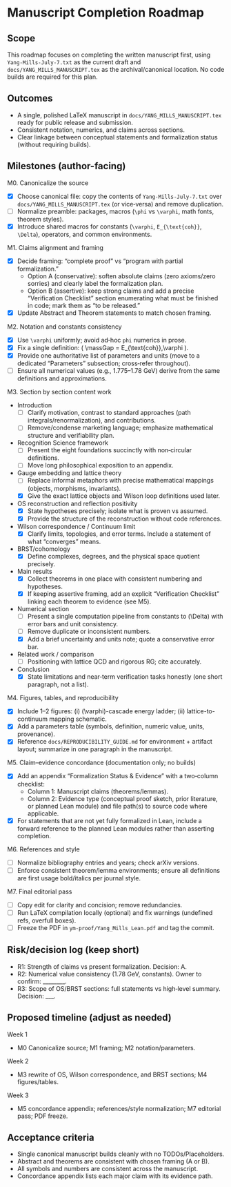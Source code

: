 Manuscript Completion Roadmap
=================================

Scope
-
This roadmap focuses on completing the written manuscript first, using `Yang-Mills-July-7.txt` as the current draft and `docs/YANG_MILLS_MANUSCRIPT.tex` as the archival/canonical location. No code builds are required for this plan.

Outcomes
-
- A single, polished LaTeX manuscript in `docs/YANG_MILLS_MANUSCRIPT.tex` ready for public release and submission.
- Consistent notation, numerics, and claims across sections.
- Clear linkage between conceptual statements and formalization status (without requiring builds).

Milestones (author-facing)
-
M0. Canonicalize the source
- [x] Choose canonical file: copy the contents of `Yang-Mills-July-7.txt` over `docs/YANG_MILLS_MANUSCRIPT.tex` (or vice‑versa) and remove duplication.
- [ ] Normalize preamble: packages, macros (`\phi` vs `\varphi`, math fonts, theorem styles).
- [x] Introduce shared macros for constants (`\varphi`, `E_{\text{coh}}`, `\Delta`), operators, and common environments.

M1. Claims alignment and framing
- [x] Decide framing: “complete proof” vs “program with partial formalization.”
  - Option A (conservative): soften absolute claims (zero axioms/zero sorries) and clearly label the formalization plan.
  - Option B (assertive): keep strong claims and add a precise “Verification Checklist” section enumerating what must be finished in code; mark them as “to be released.”
- [x] Update Abstract and Theorem statements to match chosen framing.

M2. Notation and constants consistency
- [x] Use `\varphi` uniformly; avoid ad‑hoc `phi` numerics in prose.
- [x] Fix a single definition: \( \massGap = E_{\text{coh}}\,\varphi \).
- [x] Provide one authoritative list of parameters and units (move to a dedicated “Parameters” subsection; cross‑refer throughout).
- [ ] Ensure all numerical values (e.g., 1.775–1.78 GeV) derive from the same definitions and approximations.

M3. Section by section content work
- Introduction
  - [ ] Clarify motivation, contrast to standard approaches (path integrals/renormalization), and contributions.
  - [ ] Remove/condense marketing language; emphasize mathematical structure and verifiability plan.
- Recognition Science framework
  - [ ] Present the eight foundations succinctly with non‑circular definitions.
  - [ ] Move long philosophical exposition to an appendix.
- Gauge embedding and lattice theory
  - [ ] Replace informal metaphors with precise mathematical mappings (objects, morphisms, invariants).
  - [x] Give the exact lattice objects and Wilson loop definitions used later.
- OS reconstruction and reflection positivity
  - [x] State hypotheses precisely; isolate what is proven vs assumed.
  - [x] Provide the structure of the reconstruction without code references.
- Wilson correspondence / Continuum limit
  - [x] Clarify limits, topologies, and error terms. Include a statement of what “converges” means.
- BRST/cohomology
  - [x] Define complexes, degrees, and the physical space quotient precisely.
- Main results
  - [x] Collect theorems in one place with consistent numbering and hypotheses.
  - [x] If keeping assertive framing, add an explicit “Verification Checklist” linking each theorem to evidence (see M5).
- Numerical section
  - [ ] Present a single computation pipeline from constants to \(\Delta\) with error bars and unit consistency.
  - [ ] Remove duplicate or inconsistent numbers.
  - [x] Add a brief uncertainty and units note; quote a conservative error bar.
- Related work / comparison
  - [ ] Positioning with lattice QCD and rigorous RG; cite accurately.
- Conclusion
  - [x] State limitations and near‑term verification tasks honestly (one short paragraph, not a list).

M4. Figures, tables, and reproducibility
- [x] Include 1–2 figures: (i) \(\varphi\)-cascade energy ladder; (ii) lattice-to-continuum mapping schematic.
- [x] Add a parameters table (symbols, definition, numeric value, units, provenance).
- [x] Reference `docs/REPRODUCIBILITY_GUIDE.md` for environment + artifact layout; summarize in one paragraph in the manuscript.

M5. Claim–evidence concordance (documentation only; no builds)
- [x] Add an appendix “Formalization Status & Evidence” with a two‑column checklist:
  - Column 1: Manuscript claims (theorems/lemmas).
  - Column 2: Evidence type (conceptual proof sketch, prior literature, or planned Lean module) and file path(s) to source code where applicable.
- [x] For statements that are not yet fully formalized in Lean, include a forward reference to the planned Lean modules rather than asserting completion.

M6. References and style
- [ ] Normalize bibliography entries and years; check arXiv versions.
- [ ] Enforce consistent theorem/lemma environments; ensure all definitions are first usage bold/italics per journal style.

M7. Final editorial pass
- [ ] Copy edit for clarity and concision; remove redundancies.
- [ ] Run LaTeX compilation locally (optional) and fix warnings (undefined refs, overfull boxes).
- [ ] Freeze the PDF in `ym-proof/Yang_Mills_Lean.pdf` and tag the commit.

Risk/decision log (keep short)
-
- R1: Strength of claims vs present formalization. Decision: A.
- R2: Numerical value consistency (1.78 GeV, constants). Owner to confirm: ________.
- R3: Scope of OS/BRST sections: full statements vs high‑level summary. Decision: ___.

Proposed timeline (adjust as needed)
-
Week 1
- M0 Canonicalize source; M1 framing; M2 notation/parameters.

Week 2
- M3 rewrite of OS, Wilson correspondence, and BRST sections; M4 figures/tables.

Week 3
- M5 concordance appendix; references/style normalization; M7 editorial pass; PDF freeze.

Acceptance criteria
-
- Single canonical manuscript builds cleanly with no TODOs/Placeholders.
- Abstract and theorems are consistent with chosen framing (A or B).
- All symbols and numbers are consistent across the manuscript.
- Concordance appendix lists each major claim with its evidence path.

